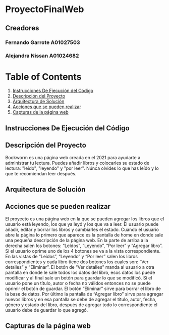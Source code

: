 # ProyectoFinalWeb
## Creadores
### Fernando Garrote A01027503
### Alejandra Nissan A01024682

# Table of Contents
1. [Instrucciones De Ejecución del Código](#Instrucciones)
2. [Descripción del Proyecto](#Descripcion)
3. [Arquitectura de Solución](Arquitectura)
4. [Acciones que se pueden realizar](#Acciones)
5. [Capturas de la página web](#Capturas)


## Instrucciones De Ejecución del Código <a name="introducciones"></a>
## Descripción del Proyecto <a name="Descripcion"></a>
Bookworm es una página web creada en el 2021 para ayudarte a administrar tu lectura. Puedes añadir libros y colocarles su estado de lectura: "leido", "leyendo" y "por leer". 
Núnca olvides lo que has leído y lo que te recomiendan leer después.
## Arquitectura de Solución <a name="Arquitectura"></a>
## Acciones que se pueden realizar <a name="Acciones"></a>
El proyecto es una página web en la que se pueden agregar los libros que el usuario está leyendo, los que ya leyó y los que va a leer. El usuario puede añadir, editar y borrar los libros y cambiarles el estado. Cuando el usuario abre la página lo primero que aparece es la pantalla de home en donde sale una pequeña descripción de la página web. En la parte de arriba a la derecha salen los botones: “Leídos”, “Leyendo”, “Por leer” y “Agregar libro”. Si el usuario oprime uno de los 4 botones se va a la vista correspondiente. En las vistas de  “Leídos”, “Leyendo” y “Por leer” salen los libros correspondientes y cada libro tiene dos botones los cuales son: “Ver detalles” y “Eliminar”. El botón de “Ver detalles” manda al usuario a otra pantalla en donde le sale todos los datos del libro, esos datos los puede modificar y al final sale un botón para guardar lo que se modificó. Si el usuario pone un título, autor o fecha no válidos entonces no se puede oprimir el botón de guardar. El botón “Eliminar” sirve para borrar el libro de la base de datos. Por último la pantalla de “Agregar libro” sirve para agregar nuevos libros y en esa pantalla se debe de agregar el título, autor, fecha, género y estado del libro, después de agregar todo lo correspondiente el usuario debe de guardar lo que agregó.

## Capturas de la página web <a name="Capturas"></a>
